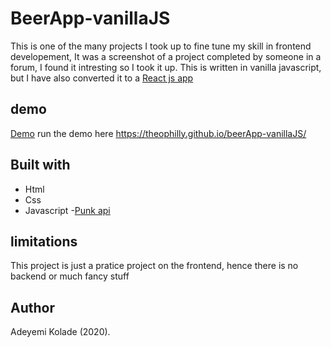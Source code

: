 # BeerApp-vanillaJS
This is one of the many projects I took up to fine tune my skill in frontend developement, It was a screenshot of a project completed by someone in a forum, I found it intresting so I took it up. This is written in vanilla javascript, but I have also converted it to a [React js app](https://github.com/theophilly/beerApp-react)

## demo
[Demo](Goldberg.png)
run the demo here https://theophilly.github.io/beerApp-vanillaJS/

## Built with
- Html
- Css
- Javascript
-[Punk api](https://api.punkapi.com)

## limitations
This project is just a pratice project on the frontend, hence there is no backend or much fancy stuff

## <a name="author"></a> Author

Adeyemi Kolade (2020).
